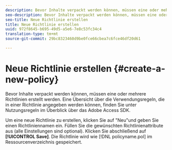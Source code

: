 ```yaml
---
description: Bevor Inhalte verpackt werden können, müssen eine oder mehrere Richtlinien erstellt werden. Eine Übersicht über die Verwendungsregeln, die in einer Richtlinie angegeben werden können, finden Sie unter Nutzungsregeln im Überblick über das Adobe Access SDK.
seo-description: Bevor Inhalte verpackt werden können, müssen eine oder mehrere Richtlinien erstellt werden. Eine Übersicht über die Verwendungsregeln, die in einer Richtlinie angegeben werden können, finden Sie unter Nutzungsregeln im Überblick über das Adobe Access SDK.
seo-title: Neue Richtlinie erstellen
title: Neue Richtlinie erstellen
uuid: 972f8645-b695-49d5-a5e6-7e8c53fc34c4
translation-type: tm+mt
source-git-commit: 29bc8323460d9be0fce66cbea7c6fce46df20d61

---
```



# Neue Richtlinie erstellen {#create-a-new-policy}

Bevor Inhalte verpackt werden können, müssen eine oder mehrere Richtlinien erstellt werden. Eine Übersicht über die Verwendungsregeln, die in einer Richtlinie angegeben werden können, finden Sie unter Nutzungsregeln im Überblick über das Adobe Access SDK.

Um eine neue Richtlinie zu erstellen, klicken Sie auf &quot;Neu&quot;und geben Sie einen Richtliniennamen ein. Füllen Sie die gewünschten Richtlinienattribute aus (alle Einstellungen sind optional). Klicken Sie abschließend auf **[!UICONTROL Save]**. Die Richtlinie wird wie [!DNL policyname.pol] im Ressourcenverzeichnis gespeichert.

